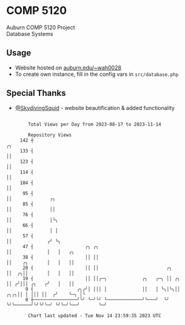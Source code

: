 # COMP 5120
Auburn COMP 5120 Project  
Database Systems

## Usage
- Website hosted on [auburn.edu/~wah0028](https://webhome.auburn.edu/~wah0028/)
- To create own instance, fill in the config vars in `src/database.php`

## Special Thanks
- [@SkydivingSquid](https://github.com/SkydivingSquid) - website beautification & added functionality

```

        Total Views per Day from 2023-08-17 to 2023-11-14

        Repository Views
     142 ┼                                                                ╭╮
     133 ┤                                                                ││
     123 ┤                                                                ││
     114 ┤                                                                ││
     104 ┤                                                                ││
      95 ┤                                                                ││              ╭╮
      85 ┤                                                                ││              ││
      76 ┤                                                                ││              │╰╮
      66 ┤                                                                ││              │ │
      57 ┤                                                                ││             ╭╯ ╰╮
      47 ┤                   ╭╮ ╭╮                                        ││             │   │   ╭╮
      38 ┤                   ││ ││                                        ││    ╭╮       │   │   ││
      28 ┤                   ││ ││                         ╭╮             ││  ╭╮││       │   │   ││
      19 ┤                   ││ ││╭─╮             ╭╮   ╭─╮ ││ ╭╮          ││ ╭╯│││ ╭╮   ╭╯   │   ││
       9 ┤                ╭╮╭╯│ │││ │             ││   │ ╰╮│╰╮││      ╭╮╭╮││ │ │││ ││  ╭╯    ╰─╮ │╰
       0 ┼────────────────╯╰╯ ╰─╯╰╯ ╰─────────────╯╰───╯  ╰╯ ╰╯╰──────╯╰╯╰╯╰─╯ ╰╯╰─╯╰──╯       ╰─╯

        Chart last updated - Tue Nov 14 23:59:35 2023 UTC
        
```
